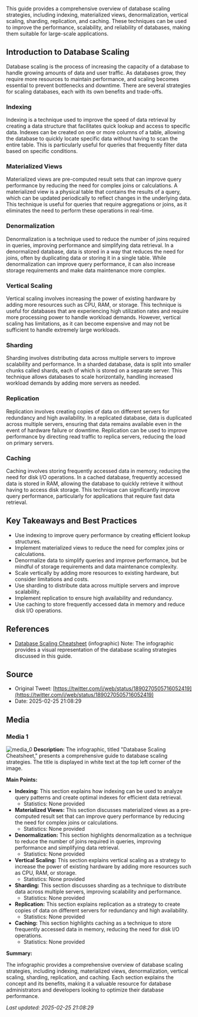 This guide provides a comprehensive overview of database scaling strategies, including indexing, materialized views, denormalization, vertical scaling, sharding, replication, and caching. These techniques can be used to improve the performance, scalability, and reliability of databases, making them suitable for large-scale applications.

## Introduction to Database Scaling
Database scaling is the process of increasing the capacity of a database to handle growing amounts of data and user traffic. As databases grow, they require more resources to maintain performance, and scaling becomes essential to prevent bottlenecks and downtime. There are several strategies for scaling databases, each with its own benefits and trade-offs.

### Indexing
Indexing is a technique used to improve the speed of data retrieval by creating a data structure that facilitates quick lookup and access to specific data. Indexes can be created on one or more columns of a table, allowing the database to quickly locate specific data without having to scan the entire table. This is particularly useful for queries that frequently filter data based on specific conditions.

### Materialized Views
Materialized views are pre-computed result sets that can improve query performance by reducing the need for complex joins or calculations. A materialized view is a physical table that contains the results of a query, which can be updated periodically to reflect changes in the underlying data. This technique is useful for queries that require aggregations or joins, as it eliminates the need to perform these operations in real-time.

### Denormalization
Denormalization is a technique used to reduce the number of joins required in queries, improving performance and simplifying data retrieval. In a denormalized database, data is stored in a way that reduces the need for joins, often by duplicating data or storing it in a single table. While denormalization can improve query performance, it can also increase storage requirements and make data maintenance more complex.

### Vertical Scaling
Vertical scaling involves increasing the power of existing hardware by adding more resources such as CPU, RAM, or storage. This technique is useful for databases that are experiencing high utilization rates and require more processing power to handle workload demands. However, vertical scaling has limitations, as it can become expensive and may not be sufficient to handle extremely large workloads.

### Sharding
Sharding involves distributing data across multiple servers to improve scalability and performance. In a sharded database, data is split into smaller chunks called shards, each of which is stored on a separate server. This technique allows databases to scale horizontally, handling increased workload demands by adding more servers as needed.

### Replication
Replication involves creating copies of data on different servers for redundancy and high availability. In a replicated database, data is duplicated across multiple servers, ensuring that data remains available even in the event of hardware failure or downtime. Replication can be used to improve performance by directing read traffic to replica servers, reducing the load on primary servers.

### Caching
Caching involves storing frequently accessed data in memory, reducing the need for disk I/O operations. In a cached database, frequently accessed data is stored in RAM, allowing the database to quickly retrieve it without having to access disk storage. This technique can significantly improve query performance, particularly for applications that require fast data retrieval.

## Key Takeaways and Best Practices
* Use indexing to improve query performance by creating efficient lookup structures.
* Implement materialized views to reduce the need for complex joins or calculations.
* Denormalize data to simplify queries and improve performance, but be mindful of storage requirements and data maintenance complexity.
* Scale vertically by adding more resources to existing hardware, but consider limitations and costs.
* Use sharding to distribute data across multiple servers and improve scalability.
* Implement replication to ensure high availability and redundancy.
* Use caching to store frequently accessed data in memory and reduce disk I/O operations.

## References
* [Database Scaling Cheatsheet](#) (infographic)
Note: The infographic provides a visual representation of the database scaling strategies discussed in this guide.
## Source

- Original Tweet: [https://twitter.com/i/web/status/1890270505716052419](https://twitter.com/i/web/status/1890270505716052419)
- Date: 2025-02-25 21:08:29


## Media

### Media 1
![media_0](./media_0.jpg)
**Description:** The infographic, titled "Database Scaling Cheatsheet," presents a comprehensive guide to database scaling strategies. The title is displayed in white text at the top left corner of the image.

**Main Points:**

* **Indexing:** This section explains how indexing can be used to analyze query patterns and create optimal indexes for efficient data retrieval.
	+ Statistics: None provided
* **Materialized Views:** This section discusses materialized views as a pre-computed result set that can improve query performance by reducing the need for complex joins or calculations.
	+ Statistics: None provided
* **Denormalization:** This section highlights denormalization as a technique to reduce the number of joins required in queries, improving performance and simplifying data retrieval.
	+ Statistics: None provided
* **Vertical Scaling:** This section explains vertical scaling as a strategy to increase the power of existing hardware by adding more resources such as CPU, RAM, or storage.
	+ Statistics: None provided
* **Sharding:** This section discusses sharding as a technique to distribute data across multiple servers, improving scalability and performance.
	+ Statistics: None provided
* **Replication:** This section explains replication as a strategy to create copies of data on different servers for redundancy and high availability.
	+ Statistics: None provided
* **Caching:** This section highlights caching as a technique to store frequently accessed data in memory, reducing the need for disk I/O operations.
	+ Statistics: None provided

**Summary:**

The infographic provides a comprehensive overview of database scaling strategies, including indexing, materialized views, denormalization, vertical scaling, sharding, replication, and caching. Each section explains the concept and its benefits, making it a valuable resource for database administrators and developers looking to optimize their database performance.

*Last updated: 2025-02-25 21:08:29*